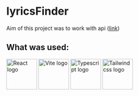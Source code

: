 # lyricsFinder
Aim of this project was to work with api ([link](https://lyricsovh.docs.apiary.io/))
## What was used:
<p>
  <a href="https://react.dev" target="_blank" rel="noreferrer"><img src="https://pbs.twimg.com/profile_images/1785867863191932928/EpOqfO6d_400x400.png" alt="React logo" width="80" height="80" /></a>
  <a href="https://vite.dev" target="_blank" rel="noreferrer"><img src="https://uploads.sitepoint.com/wp-content/uploads/2021/04/1618197067vitejs.png" alt="Vite logo" width="80" height="80" /></a>
  <a href="https://www.typescriptlang.org" target="_blank" rel="noreferrer"><img src="https://upload.wikimedia.org/wikipedia/commons/thumb/4/4c/Typescript_logo_2020.svg/1200px-Typescript_logo_2020.svg.png" alt="Typescript logo" width="80" height="80" /></a>
  <a href="https://tailwindcss.com" target="_blank" rel="noreferrer"><img src="https://upload.wikimedia.org/wikipedia/commons/thumb/d/d5/Tailwind_CSS_Logo.svg/1024px-Tailwind_CSS_Logo.svg.png" alt="Tailwindcss logo" width="80" height="80" /></a>
</p>
